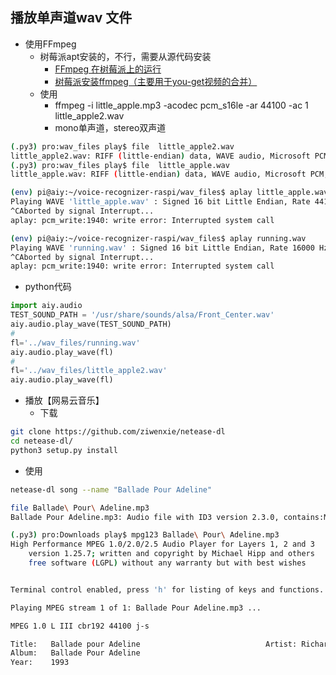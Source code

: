 ## 播放单声道wav 文件

- 使用FFmpeg
    - 树莓派apt安装的，不行，需要从源代码安装
        - [FFmpeg 在树莓派上的运行](http://blog.csdn.net/applelppa/article/details/25655335)
        - [树莓派安装ffmpeg（主要用于you-get视频的合并）](https://aoenian.github.io/2016/12/01/installFfmpegOnRasp/)
    - 使用
        - ffmpeg -i little_apple.mp3 -acodec pcm_s16le -ar 44100 -ac 1 little_apple2.wav
        - mono单声道，stereo双声道
```bash
(.py3) pro:wav_files play$ file  little_apple2.wav
little_apple2.wav: RIFF (little-endian) data, WAVE audio, Microsoft PCM, 16 bit, mono 44100 Hz
(.py3) pro:wav_files play$ file  little_apple.wav
little_apple.wav: RIFF (little-endian) data, WAVE audio, Microsoft PCM, 16 bit, stereo 44100 Hz

(env) pi@aiy:~/voice-recognizer-raspi/wav_files$ aplay little_apple.wav
Playing WAVE 'little_apple.wav' : Signed 16 bit Little Endian, Rate 44100 Hz, Stereo
^CAborted by signal Interrupt...
aplay: pcm_write:1940: write error: Interrupted system call

(env) pi@aiy:~/voice-recognizer-raspi/wav_files$ aplay running.wav
Playing WAVE 'running.wav' : Signed 16 bit Little Endian, Rate 16000 Hz, Mono
^CAborted by signal Interrupt...
aplay: pcm_write:1940: write error: Interrupted system call
```

- python代码
```python
import aiy.audio
TEST_SOUND_PATH = '/usr/share/sounds/alsa/Front_Center.wav'
aiy.audio.play_wave(TEST_SOUND_PATH)
#
fl='../wav_files/running.wav'
aiy.audio.play_wave(fl)
#
fl='../wav_files/little_apple2.wav'
aiy.audio.play_wave(fl)
```

- 播放【网易云音乐】
    - 下载
```bash
git clone https://github.com/ziwenxie/netease-dl
cd netease-dl/
python3 setup.py install
```        

- 使用
    
```bash
netease-dl song --name "Ballade Pour Adeline"

file Ballade\ Pour\ Adeline.mp3
Ballade Pour Adeline.mp3: Audio file with ID3 version 2.3.0, contains:MPEG ADTS, layer III, v1, 192 kbps, 44.1 kHz, Stereo

(.py3) pro:Downloads play$ mpg123 Ballade\ Pour\ Adeline.mp3
High Performance MPEG 1.0/2.0/2.5 Audio Player for Layers 1, 2 and 3
	version 1.25.7; written and copyright by Michael Hipp and others
	free software (LGPL) without any warranty but with best wishes


Terminal control enabled, press 'h' for listing of keys and functions.

Playing MPEG stream 1 of 1: Ballade Pour Adeline.mp3 ...

MPEG 1.0 L III cbr192 44100 j-s

Title:   Ballade pour Adeline                            Artist: Richard Clayderman
Album:   Ballade Pour Adeline
Year:    1993
```        